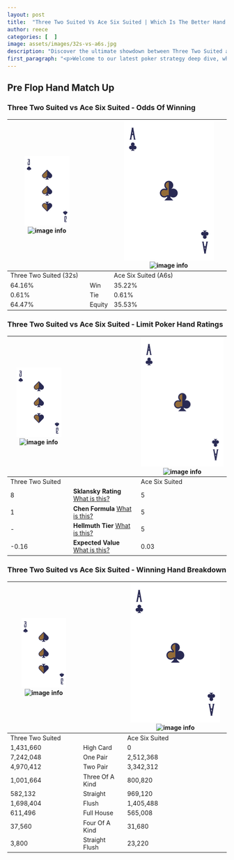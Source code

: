```yaml
---
layout: post
title:  "Three Two Suited Vs Ace Six Suited | Which Is The Better Hand In Poker? A Complete Guide"
author: reece
categories: [  ]
image: assets/images/32s-vs-a6s.jpg
description: "Discover the ultimate showdown between Three Two Suited and Ace Six Suited in poker! Uncover the odds, strategies, and scenarios where one hand triumphs over the other. Get ready to up your poker game with this thrilling analysis."
first_paragraph: "<p>Welcome to our latest poker strategy deep dive, where we're pitting two distinct hands against each other in a high-stakes showdown: Three Two Suited vs Ace Six Suited.</p><p>In the dynamic world of poker, every decision counts, and knowing which hand holds the upper hand is key to your success at the table.</p><p>In this article, we'll dissect these two hands, explore the scenarios where one dominates the other, and equip you with the knowledge to make strategic choices that can tip the odds in your favor.</p><p>Get ready to unravel the intriguing dynamics of these poker hands and elevate your game to new heights.</p>"
---
```




[comment]: # (sp0)

## Pre Flop Hand Match Up

<div class="table hand-ratings" markdown="1"> 



### Three Two Suited vs Ace Six Suited - Odds Of Winning


    
| ![image info](assets/images/hand1/3.png) ![image info](assets/images/hand1/2s.png) |  | ![image info](assets/images/hand2/A.png) ![image info](assets/images/hand2/6s.png) |
| -------- | -------- | -------- |
| Three Two Suited (32s) |  | Ace Six Suited (A6s) |
| 64.16% | Win | 35.22% |
| 0.61% | Tie | 0.61% |
| 64.47% | Equity | 35.53% |




[comment]: # (sp1)



### Three Two Suited vs Ace Six Suited - Limit Poker Hand Ratings


    
| ![image info](assets/images/hand1/3.png) ![image info](assets/images/hand1/2s.png) |  | ![image info](assets/images/hand2/A.png) ![image info](assets/images/hand2/6s.png) |
| -------- | -------- | -------- |
| Three Two Suited |  | Ace Six Suited |
| 8 | **Sklansky Rating** [What is this?](/sklansky-rating-explained) | 5 |
| 1 | **Chen Formula** [What is this?](/chen-formula-explained) | 5 |
| - | **Hellmuth Tier** [What is this?](/Hellmuth-tier-explained) | 5 |
| -0.16 | **Expected Value** [What is this?](/expected-value-explained) | 0.03 |




[comment]: # (sp2)



### Three Two Suited vs Ace Six Suited - Winning Hand Breakdown


    
| ![image info](assets/images/hand1/3.png) ![image info](assets/images/hand1/2s.png) |  | ![image info](assets/images/hand2/A.png) ![image info](assets/images/hand2/6s.png) |
| -------- | -------- | -------- |
| Three Two Suited |  | Ace Six Suited |
| 1,431,660 | High Card | 0 |
| 7,242,048 | One Pair | 2,512,368 |
| 4,970,412 | Two Pair | 3,342,312 |
| 1,001,664 | Three Of A Kind | 800,820 |
| 582,132 | Straight | 969,120 |
| 1,698,404 | Flush | 1,405,488 |
| 611,496 | Full House | 565,008 |
| 37,560 | Four Of A Kind | 31,680 |
| 3,800 | Straight Flush | 23,220 |




[comment]: # (sp3)



</div>

[comment]: # (sp4)



[comment]: # (sp5)

